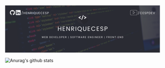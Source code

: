 [![Social banner for henriquecesp](https://github.com/Henriquecesp/HenriqueCesp/blob/main/banner.png)](https://github.com/Henriquecesp)

![Anurag's github stats](https://github-readme-stats.vercel.app/api?username=henriquecesp&show_icons=true&theme=dracula)


<!--
**Henriquecesp/HenriqueCesp** is a ✨ _special_ ✨ repository because its `README.md` (this file) appears on your GitHub profile.

Here are some ideas to get you started:

- 🔭 I’m currently working on ...
- 🌱 I’m currently learning ...
- 👯 I’m looking to collaborate on ...
- 🤔 I’m looking for help with ...
- 💬 Ask me about ...
- 📫 How to reach me: ...
- 😄 Pronouns: ...
- ⚡ Fun fact: ...
-->
